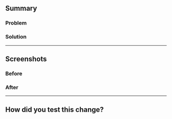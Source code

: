 <!--
  Thanks for taking the time to submit a pull request (PR)!
  Please provide enough information so that others can review your changes.

  The sections below are mandatory.
  If you don't follow this template, your PR will very likely be closed.

  Before submitting the PR, please make sure the following is done:
  1. Read the Community Participation Guidelines: https://www.mozilla.org/about/governance/policies/participation/
  2. Ensure that there is an open issue for the problem you're solving, or create it first: https://github.com/mdn/yari/issues/new/choose
  3. Fork the repository and create your branch from `main`.
  4. Run `npm install` in the repository root.
  5. Make sure to sign all your commits: https://docs.github.com/authentication/managing-commit-signature-verification/signing-commits
-->

## Summary

<!--
  Please reference the issue you're solving here.
  Example: Fixes #1234.
-->

### Problem

<!--
  Explain what problem the PR resolves in 1-3 sentences.
-->

### Solution

<!--
  Explain how your PR solves this problem in 1-3 sentences.
  Please mention alternative solutions you have discarded, if any.
-->

---

## Screenshots

<!--
  Did you change the user interface?
  If not, you can remove this section.
  If yes, please attach screenshots (or videos) of how the interface looks (or behaves) before and after your changes.
-->

### Before

<!-- Replace this line with your screenshot (or video). -->

### After

<!-- Replace this line with your screenshot (or video). -->

---

## How did you test this change?

<!--
  Did you change anything else (other than the user interface)?
  If not, you can remove this section.
  If yes, please explain how you verified that your PR solves the problem you wanted to solve.
-->
